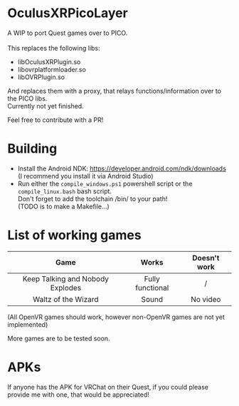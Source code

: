 # OculusXRPicoLayer
A WIP to port Quest games over to PICO. <br>
<br>
This replaces the following libs:
- libOculusXRPlugin.so
- libovrplatformloader.so
- libOVRPlugin.so

And replaces them with a proxy, that relays functions/information over to the PICO libs. <br>
Currently not yet finished. <br>

Feel free to contribute with a PR!

# Building
- Install the Android NDK: https://developer.android.com/ndk/downloads <br>
(I recommend you install it via Android Studio)
- Run either the `compile_windows.ps1` powershell script or the `compile_linux.bash` bash script. <br>
Don't forget to add the toolchain /bin/ to your path! <br>
(TODO is to make a Makefile...)

# List of working games
| Game | Works    | Doesn't work    |
| :---:   | :---: | :---: |
| Keep Talking and Nobody Explodes | Fully functional | / |
| Waltz of the Wizard | Sound | No video |

(All OpenVR games should work, however non-OpenVR games are not yet implemented)

More games are to be tested soon.

# APKs
If anyone has the APK for VRChat on their Quest, if you could please provide me with one, that would be appreciated!
